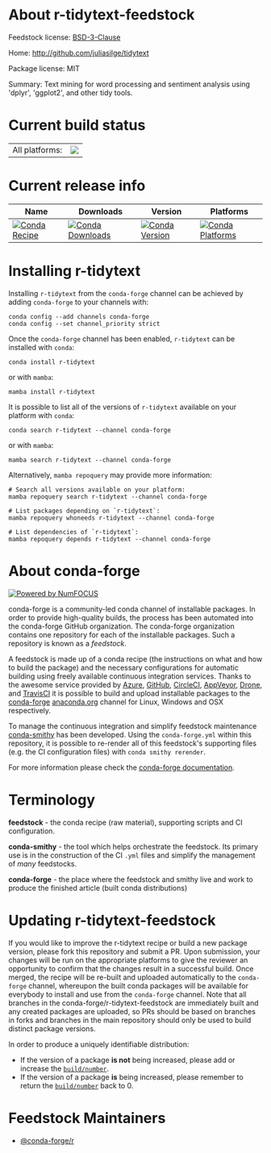 About r-tidytext-feedstock
==========================

Feedstock license: [BSD-3-Clause](https://github.com/conda-forge/r-tidytext-feedstock/blob/main/LICENSE.txt)

Home: http://github.com/juliasilge/tidytext

Package license: MIT

Summary: Text mining for word processing and sentiment analysis using 'dplyr', 'ggplot2', and other tidy tools.

Current build status
====================


<table><tr><td>All platforms:</td>
    <td>
      <a href="https://dev.azure.com/conda-forge/feedstock-builds/_build/latest?definitionId=1733&branchName=main">
        <img src="https://dev.azure.com/conda-forge/feedstock-builds/_apis/build/status/r-tidytext-feedstock?branchName=main">
      </a>
    </td>
  </tr>
</table>

Current release info
====================

| Name | Downloads | Version | Platforms |
| --- | --- | --- | --- |
| [![Conda Recipe](https://img.shields.io/badge/recipe-r--tidytext-green.svg)](https://anaconda.org/conda-forge/r-tidytext) | [![Conda Downloads](https://img.shields.io/conda/dn/conda-forge/r-tidytext.svg)](https://anaconda.org/conda-forge/r-tidytext) | [![Conda Version](https://img.shields.io/conda/vn/conda-forge/r-tidytext.svg)](https://anaconda.org/conda-forge/r-tidytext) | [![Conda Platforms](https://img.shields.io/conda/pn/conda-forge/r-tidytext.svg)](https://anaconda.org/conda-forge/r-tidytext) |

Installing r-tidytext
=====================

Installing `r-tidytext` from the `conda-forge` channel can be achieved by adding `conda-forge` to your channels with:

```
conda config --add channels conda-forge
conda config --set channel_priority strict
```

Once the `conda-forge` channel has been enabled, `r-tidytext` can be installed with `conda`:

```
conda install r-tidytext
```

or with `mamba`:

```
mamba install r-tidytext
```

It is possible to list all of the versions of `r-tidytext` available on your platform with `conda`:

```
conda search r-tidytext --channel conda-forge
```

or with `mamba`:

```
mamba search r-tidytext --channel conda-forge
```

Alternatively, `mamba repoquery` may provide more information:

```
# Search all versions available on your platform:
mamba repoquery search r-tidytext --channel conda-forge

# List packages depending on `r-tidytext`:
mamba repoquery whoneeds r-tidytext --channel conda-forge

# List dependencies of `r-tidytext`:
mamba repoquery depends r-tidytext --channel conda-forge
```


About conda-forge
=================

[![Powered by
NumFOCUS](https://img.shields.io/badge/powered%20by-NumFOCUS-orange.svg?style=flat&colorA=E1523D&colorB=007D8A)](https://numfocus.org)

conda-forge is a community-led conda channel of installable packages.
In order to provide high-quality builds, the process has been automated into the
conda-forge GitHub organization. The conda-forge organization contains one repository
for each of the installable packages. Such a repository is known as a *feedstock*.

A feedstock is made up of a conda recipe (the instructions on what and how to build
the package) and the necessary configurations for automatic building using freely
available continuous integration services. Thanks to the awesome service provided by
[Azure](https://azure.microsoft.com/en-us/services/devops/), [GitHub](https://github.com/),
[CircleCI](https://circleci.com/), [AppVeyor](https://www.appveyor.com/),
[Drone](https://cloud.drone.io/welcome), and [TravisCI](https://travis-ci.com/)
it is possible to build and upload installable packages to the
[conda-forge](https://anaconda.org/conda-forge) [anaconda.org](https://anaconda.org/)
channel for Linux, Windows and OSX respectively.

To manage the continuous integration and simplify feedstock maintenance
[conda-smithy](https://github.com/conda-forge/conda-smithy) has been developed.
Using the ``conda-forge.yml`` within this repository, it is possible to re-render all of
this feedstock's supporting files (e.g. the CI configuration files) with ``conda smithy rerender``.

For more information please check the [conda-forge documentation](https://conda-forge.org/docs/).

Terminology
===========

**feedstock** - the conda recipe (raw material), supporting scripts and CI configuration.

**conda-smithy** - the tool which helps orchestrate the feedstock.
                   Its primary use is in the construction of the CI ``.yml`` files
                   and simplify the management of *many* feedstocks.

**conda-forge** - the place where the feedstock and smithy live and work to
                  produce the finished article (built conda distributions)


Updating r-tidytext-feedstock
=============================

If you would like to improve the r-tidytext recipe or build a new
package version, please fork this repository and submit a PR. Upon submission,
your changes will be run on the appropriate platforms to give the reviewer an
opportunity to confirm that the changes result in a successful build. Once
merged, the recipe will be re-built and uploaded automatically to the
`conda-forge` channel, whereupon the built conda packages will be available for
everybody to install and use from the `conda-forge` channel.
Note that all branches in the conda-forge/r-tidytext-feedstock are
immediately built and any created packages are uploaded, so PRs should be based
on branches in forks and branches in the main repository should only be used to
build distinct package versions.

In order to produce a uniquely identifiable distribution:
 * If the version of a package **is not** being increased, please add or increase
   the [``build/number``](https://docs.conda.io/projects/conda-build/en/latest/resources/define-metadata.html#build-number-and-string).
 * If the version of a package **is** being increased, please remember to return
   the [``build/number``](https://docs.conda.io/projects/conda-build/en/latest/resources/define-metadata.html#build-number-and-string)
   back to 0.

Feedstock Maintainers
=====================

* [@conda-forge/r](https://github.com/conda-forge/r/)

